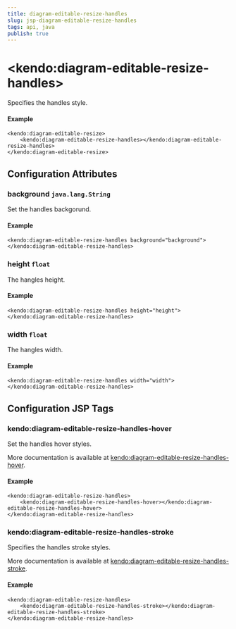 ```yaml
---
title: diagram-editable-resize-handles
slug: jsp-diagram-editable-resize-handles
tags: api, java
publish: true
---
```


# \<kendo:diagram-editable-resize-handles\>

Specifies the handles style.

#### Example
    <kendo:diagram-editable-resize>
        <kendo:diagram-editable-resize-handles></kendo:diagram-editable-resize-handles>
    </kendo:diagram-editable-resize>

## Configuration Attributes

### background `java.lang.String`

Set the handles backgorund.

#### Example
    <kendo:diagram-editable-resize-handles background="background">
    </kendo:diagram-editable-resize-handles>

### height `float`

The hangles height.

#### Example
    <kendo:diagram-editable-resize-handles height="height">
    </kendo:diagram-editable-resize-handles>

### width `float`

The hangles width.

#### Example
    <kendo:diagram-editable-resize-handles width="width">
    </kendo:diagram-editable-resize-handles>


##  Configuration JSP Tags

### kendo:diagram-editable-resize-handles-hover

Set the handles hover styles.

More documentation is available at [kendo:diagram-editable-resize-handles-hover](/kendo-ui/api/wrappers/jsp/diagram/editable-resize-handles-hover).

#### Example

    <kendo:diagram-editable-resize-handles>
        <kendo:diagram-editable-resize-handles-hover></kendo:diagram-editable-resize-handles-hover>
    </kendo:diagram-editable-resize-handles>

### kendo:diagram-editable-resize-handles-stroke

Specifies the handles stroke styles.

More documentation is available at [kendo:diagram-editable-resize-handles-stroke](/kendo-ui/api/wrappers/jsp/diagram/editable-resize-handles-stroke).

#### Example

    <kendo:diagram-editable-resize-handles>
        <kendo:diagram-editable-resize-handles-stroke></kendo:diagram-editable-resize-handles-stroke>
    </kendo:diagram-editable-resize-handles>

